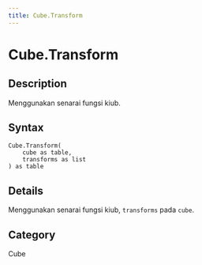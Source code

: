 ```yaml
---
title: Cube.Transform
---
```


# Cube.Transform


## Description

Menggunakan senarai fungsi kiub.


## Syntax

```powerquery
Cube.Transform(
    cube as table,
    transforms as list
) as table
```


## Details

Menggunakan senarai fungsi kiub, <code>transforms</code> pada <code>cube</code>.



## Category
Cube
